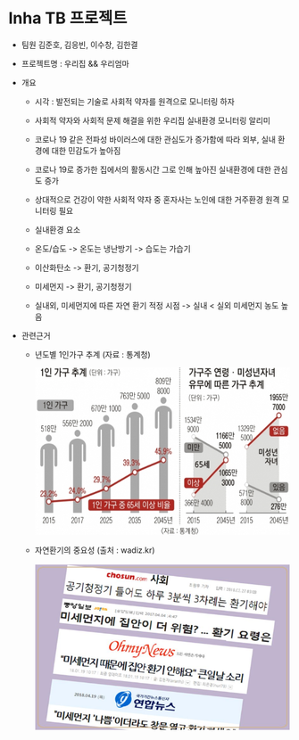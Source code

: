 # Inha TB 프로젝트

  - 팀원
    김준호, 김응빈, 이수창, 김한결
    
  - 프로젝트명 : 우리집 && 우리엄마
  
  - 개요
     - 시각 : 발전되는 기술로 사회적 약자를 원격으로 모니터링 하자
     - 사회적 약자와 사회적 문제 해결을 위한 우리집 실내환경 모니터링 알리미 
     - 코로나 19 같은 전파성 바이러스에 대한 관심도가 증가함에 따라 외부, 실내 환경에 대한 민감도가 높아짐 
     - 코로나 19로 증가한 집에서의 활동시간 그로 인해 높아진 실내환경에 대한 관심도 증가
     - 상대적으로 건강이 약한 사회적 약자 중 혼자사는 노인에 대한 거주환경 원격 모니터링 필요
     
     - 실내환경 요소
     - 온도/습도
         -> 온도는 냉난방기 
         -> 습도는 가습기 
     - 이산화탄소
         -> 환기, 공기청정기
     - 미세먼지
         -> 환기, 공기청정기
         
     - 실내외, 미세먼지에 따른 자연 환기 적정 시점
         -> 실내 < 실외 미세먼지 농도 높음
          

  - 관련근거 
  
     - 년도별 1인가구 추계 (자료 : 통계청) 
     
        <img width="500" height="300" src="./png/1인가구.jpg"></img>

     - 자연환기의 중요성 (출처 : wadiz.kr)
     
        <img width="500" height="300" src="./png/환기.png"></img>
     
